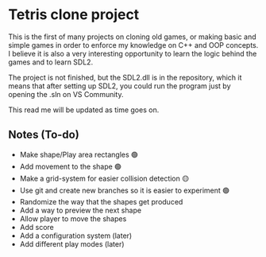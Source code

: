 # Tetris clone project

This is the first of many projects on cloning old games, or making basic and simple games in order to enforce my knowledge on C++ and OOP concepts. I believe it is also a very interesting opportunity to learn the logic behind the games and to learn SDL2.


The project is not finished, but the SDL2.dll is in the repository, which it means that after setting up SDL2, you could run the program just by opening the .sln on VS Community.


This read me will be updated as time goes on.


## Notes (To-do)

- Make shape/Play area rectangles 🟢
- Add movement to the shape 🟢
- Make a grid-system for easier collision detection 🟡
- Use git and create new branches so it is easier to experiment 🟢
- Randomize the way that the shapes get produced
- Add a way to preview the next shape
- Allow player to move the shapes
- Add score
- Add a configuration system (later)
- Add different play modes (later)

